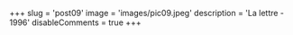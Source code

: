 +++
slug = 'post09'
image = 'images/pic09.jpeg'
description = 'La lettre - 1996'
disableComments = true
+++